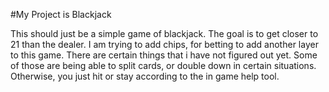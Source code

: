 #My Project is Blackjack

This should just be a simple game of blackjack. The goal is to get closer to 21 than the dealer. I am trying to add chips, for betting to add another layer to this game. There are certain things that i have not figured out yet. Some of those are being able to split cards, or double down in certain situations. Otherwise, you just hit or stay according to the in game help tool. 